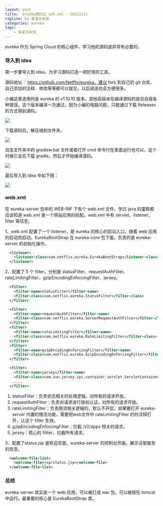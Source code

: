 ```yaml
---
layout: post
title:  erueka源码之 web.xml --20211111
tagline: by 某某白米饭
categories: eureka
tags: 
    - 某某白米饭
---
```


eureka 作为 Spring Cloud 的核心组件，学习他的源码是非常有必要的。
<!--more-->

### 导入到 idea

第一步要导入到 idea，为学习源码打造一把好用的工具。

源码地址： https://github.com/Netflix/eureka，建议 fork 到自己的 git 仓库，自己添加的注释、修改等等都可以提交，以后阅读也会方便很多。

小编这里选用的是 eureka 的 v1.10.10 版本。其他高版本在编译源码的是总会报各种错误。这个版本编译一次通过。因为小编的电脑问题，只能通过下载 Releases 的方式得到源码。

![](http://www.javanorth.cn/assets/images/2021/eureka/xml/0.png)

下载源码后，解压缩到文件夹。

![](http://www.javanorth.cn/assets/images/2021/eureka/xml/1.png)

双击文件夹中的 gradlew.bat 文件或者打开 cmd 命令行在里面运行也可以，这个时候它会先下载 gradle，然后才开始编译源码。

![](http://www.javanorth.cn/assets/images/2021/eureka/xml/2.png)

最后导入到 idea 中如下图：

![](http://www.javanorth.cn/assets/images/2021/eureka/xml/3.png)

### web.xml

在 eureka-server 包中的 WEB-INF 下有个 web.xml 文件，学过 java 的童鞋都应该知道 web.xml 是一个网站应用的标配。web.xml 中有 servlet、listener、filter 等信息。

1、web.xml 配置了一个 listener，是 eureka 的核心的启动入口，随着 web 应用的启动而启动。EurekaBootStrap 在 eureka-core 包下面，负责的是 eureka-server 的初始化操作。

```xml
  <listener>
    <listener-class>com.netflix.eureka.EurekaBootStrap</listener-class>
  </listener>
```

2、配置了 5 个 filter，分别是 statusFilter、requestAuthFilter、rateLimitingFilter、gzipEncodingEnforcingFilter、jersey。

```xml
  <filter>
    <filter-name>statusFilter</filter-name>
    <filter-class>com.netflix.eureka.StatusFilter</filter-class>
  </filter>

  <filter>
    <filter-name>requestAuthFilter</filter-name>
    <filter-class>com.netflix.eureka.ServerRequestAuthFilter</filter-class>
  </filter>
  <filter>
    <filter-name>rateLimitingFilter</filter-name>
    <filter-class>com.netflix.eureka.RateLimitingFilter</filter-class>
  </filter>
  <filter>
    <filter-name>gzipEncodingEnforcingFilter</filter-name>
    <filter-class>com.netflix.eureka.GzipEncodingEnforcingFilter</filter-class>
  </filter>

  <filter>
    <filter-name>jersey</filter-name>
    <filter-class>com.sun.jersey.spi.container.servlet.ServletContainer</filter-class>
    ....
  </filter>
```

1. statusFilter：负责状态相关的处理逻辑，对所有的请求开放。
2. requestAuthFilter：负责对请求进行授权认证，对所有的请求开放。
3. rateLimitingFilter：负责限流相关逻辑的，默认不开启，如果要打开 eureka-server 内置的限流功能，需要把web文件中 rateLimitingFilter 的的注释打开，让这个 filter 生效。
4. gzipEncodingEnforcingFilter：拦截 /v2/apps 相关的请求。
5. jersey：核心的 filiter，拦截所有请求。

3、配置了status.jsp 是欢迎页面、eureka-server 的控制台页面，展示注册服务的信息。

```xml
  <welcome-file-list>
    <welcome-file>jsp/status.jsp</welcome-file>
  </welcome-file-list>
```

### 总结

eureka-server 其实是一个 web 应用，可以被打成 war 包。可以被放在 tomcat 中运行。最重要的核心是 EurekaBootStrap 类。
